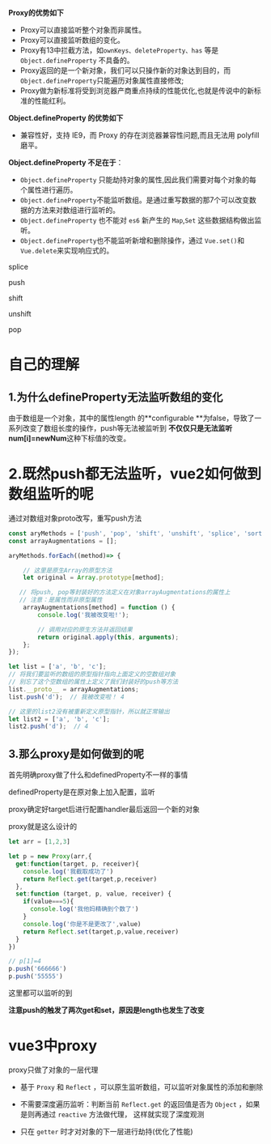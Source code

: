 **Proxy的优势如下**

- Proxy可以直接监听整个对象而非属性。
- Proxy可以直接监听数组的变化。
- Proxy有13中拦截方法，如`ownKeys、deleteProperty、has` 等是 `Object.defineProperty` 不具备的。
- Proxy返回的是一个新对象，我们可以只操作新的对象达到目的，而`Object.defineProperty`只能遍历对象属性直接修改;
- Proxy做为新标准将受到浏览器产商重点持续的性能优化,也就是传说中的新标准的性能红利。

**Object.defineProperty 的优势如下**

- 兼容性好，支持 IE9，而 Proxy 的存在浏览器兼容性问题,而且无法用 polyfill 磨平。

**Object.defineProperty 不足在于**：

- `Object.defineProperty` 只能劫持对象的属性,因此我们需要对每个对象的每个属性进行遍历。
- `Object.defineProperty`不能监听数组。是通过重写数据的那7个可以改变数据的方法来对数组进行监听的。
- `Object.defineProperty` 也不能对 `es6` 新产生的 `Map`,`Set` 这些数据结构做出监听。
- `Object.defineProperty`也不能监听新增和删除操作，通过 `Vue.set()`和 `Vue.delete`来实现响应式的。





splice

push 

shift

unshift

pop

# 自己的理解

## 1.为什么defineProperty无法监听数组的变化

由于数组是一个对象，其中的属性length 的**configurable **为false，导致了一系列改变了数组长度的操作，push等无法被监听到 **不仅仅只是无法监听num[i]=newNum**这种下标值的改变。

# 2.既然push都无法监听，vue2如何做到数组监听的呢

通过对数组对象proto改写，重写push方法

```js
const aryMethods = ['push', 'pop', 'shift', 'unshift', 'splice', 'sort', 'reverse'];
const arrayAugmentations = [];

aryMethods.forEach((method)=> {

    // 这里是原生Array的原型方法
    let original = Array.prototype[method];

   // 将push, pop等封装好的方法定义在对象arrayAugmentations的属性上
   // 注意：是属性而非原型属性
    arrayAugmentations[method] = function () {
        console.log('我被改变啦!');

        // 调用对应的原生方法并返回结果
        return original.apply(this, arguments);
    };
});

let list = ['a', 'b', 'c'];
// 将我们要监听的数组的原型指针指向上面定义的空数组对象
// 别忘了这个空数组的属性上定义了我们封装好的push等方法
list.__proto__ = arrayAugmentations;
list.push('d');  // 我被改变啦！ 4

// 这里的list2没有被重新定义原型指针，所以就正常输出
let list2 = ['a', 'b', 'c'];
list2.push('d');  // 4
```

## 3.那么proxy是如何做到的呢

首先明确proxy做了什么和definedProperty不一样的事情

definedProperty是在原对象上加入配置，监听

proxy确定好target后进行配置handler最后返回一个新的对象

proxy就是这么设计的

```js
let arr = [1,2,3]

let p = new Proxy(arr,{
  get:function(target, p, receiver){
    console.log('我截取成功了')
    return Reflect.get(target,p,receiver)
  },
  set:function (target, p, value, receiver) {
    if(value===5){
      console.log('我他妈精确到个数了')
    }
    console.log('你是不是更改了',value)
    return Reflect.set(target,p,value,receiver)
  }
})

// p[1]=4
p.push('666666')
p.push('55555')
```

这里都可以监听的到

**注意push的触发了两次get和set，原因是length也发生了改变**





# vue3中proxy

proxy只做了对象的一层代理

- 基于 `Proxy` 和 `Reflect` ，可以原生监听数组，可以监听对象属性的添加和删除
- 不需要深度遍历监听：判断当前 `Reflect.get` 的返回值是否为 `Object` ，如果是则再通过 `reactive` 方法做代理， 这样就实现了深度观测

- 只在 `getter` 时才对对象的下一层进行劫持(优化了性能)